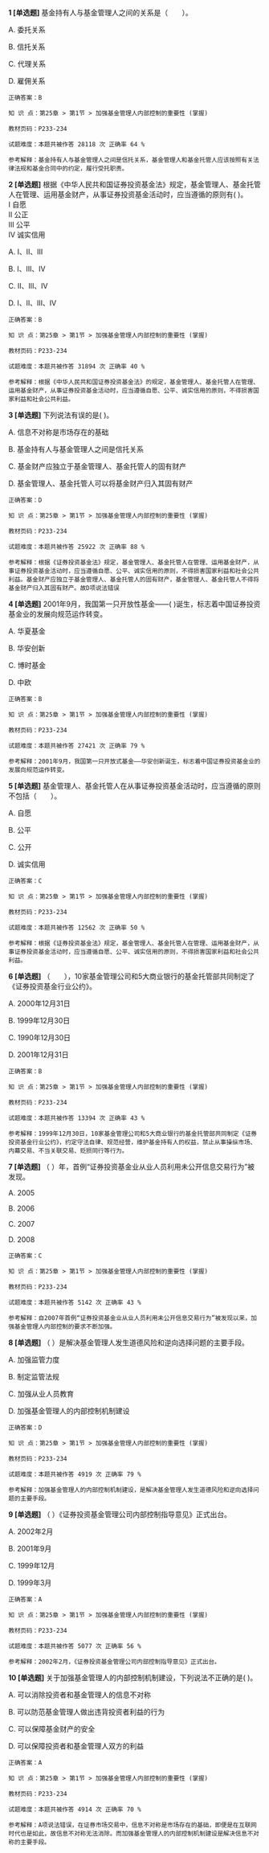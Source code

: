 **1 [单选题]** 基金持有人与基金管理人之间的关系是（&emsp;&emsp;）。

A. 委托关系

B. 信托关系

C. 代理关系

D. 雇佣关系

```
正确答案：B

知 识 点：第25章 > 第1节 > 加强基金管理人内部控制的重要性 (掌握)

教材页码：P233-234

试题难度：本题共被作答 28118 次 正确率 64 %

参考解释：基金持有人与基金管理人之间是信托关系，基金管理人和基金托管人应该按照有关法律法规和基金合同中的约定，履行受托职责。
```


**2 [单选题]** 根据《中华人民共和国证券投资基金法》规定，基金管理人、基金托管人在管理、运用基金财产，从事证券投资基金活动时，应当遵循的原则有(        )。 <br />
Ⅰ 自愿 <br />
Ⅱ 公正 <br />
Ⅲ 公平 <br />
Ⅳ 诚实信用 

A. Ⅰ、Ⅱ、Ⅲ

B. Ⅰ、Ⅲ、Ⅳ

C. Ⅱ、Ⅲ、Ⅳ

D. Ⅰ、Ⅱ、Ⅲ、Ⅳ 

```
正确答案：B

知 识 点：第25章 > 第1节 > 加强基金管理人内部控制的重要性 (掌握)

教材页码：P233-234

试题难度：本题共被作答 31894 次 正确率 40 %

参考解释：根据《中华人民共和国证券投资基金法》的规定，基金管理人、基金托管人在管理、运用基金财产，从事证券投资基金活动时，应当遵循自愿、公平、诚实信用的原则，不得损害国家利益和社会公共利益。
```


**3 [单选题]** 下列说法有误的是(        )。

A. 信息不对称是市场存在的基础

B. 基金持有人与基金管理人之间是信托关系

C. 基金财产应独立于基金管理人、基金托管人的固有财产

D. 基金管理人、基金托管人可以将基金财产归入其固有财产

```
正确答案：D

知 识 点：第25章 > 第1节 > 加强基金管理人内部控制的重要性 (掌握)

教材页码：P233-234

试题难度：本题共被作答 25922 次 正确率 88 %

参考解释：根据《证券投资基金法》规定，基金管理人、基金托管人在管理、运用基金财产，从事证券投资基金活动时，应当遵循自愿、公平、诚实信用的原则，不得损害国家利益和社会公共利益。基金财产应独立于基金管理人、基金托管人的固有财产，基金管理人、基金托管人不得将基金财产归入其固有财产。故D项说法错误
```


**4 [单选题]** 2001年9月，我国第一只开放性基金——(       )诞生，标志着中国证券投资基金业的发展向规范运作转变。

A. 华夏基金

B. 华安创新

C. 博时基金

D. 中欧

```
正确答案：B

知 识 点：第25章 > 第1节 > 加强基金管理人内部控制的重要性 (掌握)

教材页码：P233-234

试题难度：本题共被作答 27421 次 正确率 79 %

参考解释：2001年9月，我国第一只开放式基金——华安创新诞生，标志着中国证券投资基金业的发展向规范运作转变。
```


**5 [单选题]** 基金管理人、基金托管人在从事证券投资基金活动时，应当遵循的原则不包括（&emsp;&emsp;）。

A. 自愿

B. 公平

C. 公开

D. 诚实信用

```
正确答案：C

知 识 点：第25章 > 第1节 > 加强基金管理人内部控制的重要性 (掌握)

教材页码：P233-234

试题难度：本题共被作答 12562 次 正确率 50 %

参考解释：根据《证券投资基金法》规定，基金管理人、基金托管人在管理、运用基金财产，从事证券投资基金活动时，应当遵循自愿、公平、诚实信用的原则，不得损害国家利益和社会公共利益。
```


**6 [单选题]** （&emsp;&emsp;），10家基金管理公司和5大商业银行的基金托管部共同制定了《证券投资基金行业公约》。

A. 2000年12月31日

B. 1999年12月30日

C. 1990年12月30日

D. 2001年12月31日

```
正确答案：B

知 识 点：第25章 > 第1节 > 加强基金管理人内部控制的重要性 (掌握)

教材页码：P233-234

试题难度：本题共被作答 13394 次 正确率 43 %

参考解释：1999年12月30日，10家基金管理公司和5大商业银行的基金托管部共同制定《证券投资基金行业公约》，约定守法自律、规范经营，维护基金持有人的权益，禁止从事操纵市场、内幕交易、不当关联交易、贬损同行等行为。
```


**7 [单选题]** （        ）年，首例“证券投资基金业从业人员利用未公开信息交易行为”被发现。

A. 2005

B. 2006

C. 2007

D. 2008

```
正确答案：C

知 识 点：第25章 > 第1节 > 加强基金管理人内部控制的重要性 (掌握)

教材页码：P233-234

试题难度：本题共被作答 5142 次 正确率 43 %

参考解释：自2007年首例“证券投资基金业从业人员利用未公开信息交易行为”被发现以来，加强基金管理人内部控制的要求不断加强。
```


**8 [单选题]** （        ）是解决基金管理人发生道德风险和逆向选择问题的主要手段。

A. 加强监管力度

B. 制定监管法规

C. 加强从业人员教育

D. 加强基金管理人的内部控制机制建设

```
正确答案：D

知 识 点：第25章 > 第1节 > 加强基金管理人内部控制的重要性 (掌握)

教材页码：P233-234

试题难度：本题共被作答 4919 次 正确率 79 %

参考解释：加强基金管理人的内部控制机制建设，是解决基金管理人发生道德风险和逆向选择问题的主要手段。
```


**9 [单选题]** （        ）《证券投资基金管理公司内部控制指导意见》正式出台。

A. 2002年2月

B. 2001年9月

C. 1999年12月

D. 1999年3月

```
正确答案：A

知 识 点：第25章 > 第1节 > 加强基金管理人内部控制的重要性 (掌握)

教材页码：P233-234

试题难度：本题共被作答 5077 次 正确率 56 %

参考解释：2002年2月，《证券投资基金管理公司内部控制指导意见》正式出台。
```


**10 [单选题]** 关于加强基金管理人的内部控制机制建设，下列说法不正确的是(        )。

A. 可以消除投资者和基金管理人的信息不对称

B. 可以防范基金管理人做出违背投资者利益的行为

C. 可以保障基金财产的安全

D. 可以保障投资者和基金管理人双方的利益

```
正确答案：A

知 识 点：第25章 > 第1节 > 加强基金管理人内部控制的重要性 (掌握)

教材页码：P233-234

试题难度：本题共被作答 4914 次 正确率 70 %

参考解释：A项说法错误，在证券市场交易中，信息不对称是市场存在的基础，即便是在互联网时代也是如此，故信息不对称无法消除。而加强基金管理人的内部控制机制建设是解决信息不对称的主要手段。
```

